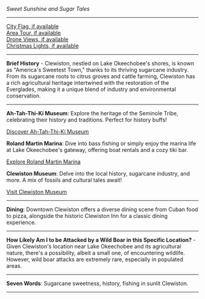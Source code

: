 *Sweet Sunshine and Sugar Tales*

---

[City Flag, if available](https://www.google.com/search?tbm=isch&q=Clewiston+FL+Flag+Picture)  
[Area Tour, if available](https://www.youtube.com/results?search_query=Clewiston+FL+4k+tour)  
[Drone Views, if available](https://www.youtube.com/results?search_query=Clewiston+FL+4k+drone)  
[Christmas Lights, if available](https://www.youtube.com/results?search_query=Clewiston+FL+christmas+lights)

---

**Brief History** - Clewiston, nestled on Lake Okeechobee's shores, is known as "America's Sweetest Town," thanks to its thriving sugarcane industry. From its sugarcane roots to citrus groves and cattle farming, Clewiston has a rich agricultural heritage intertwined with the restoration of the Everglades, making it a unique blend of industry and environmental conservation.

---

**Ah-Tah-Thi-Ki Museum**: Explore the heritage of the Seminole Tribe, celebrating their history and traditions. Perfect for history buffs!

  [Discover Ah-Tah-Thi-Ki Museum](https://www.youtube.com/results?search_query=Clewiston+FL+Ah-Tah-Thi-Ki+Museum)

**Roland Martin Marina**: Dive into bass fishing or simply enjoy the marina life at Lake Okeechobee's gateway, offering boat rentals and a cozy tiki bar.

  [Explore Roland Martin Marina](https://www.youtube.com/results?search_query=Clewiston+FL+Roland+Martin+Marina)

**Clewiston Museum**: Delve into the local history, sugarcane industry, and more. A mix of fossils and cultural tales await!

  [Visit Clewiston Museum](https://www.youtube.com/results?search_query=Clewiston+FL+Clewiston+Museum)

---

**Dining**: Downtown Clewiston offers a diverse dining scene from Cuban food to pizza, alongside the historic Clewiston Inn for a classic dining experience.

---

**How Likely Am I to be Attacked by a Wild Boar in this Specific Location?** - Given Clewiston's location near Lake Okeechobee and its agricultural nature, there's a possibility, albeit a small one, of encountering wildlife. However, wild boar attacks are extremely rare, especially in populated areas.

---

**Seven Words**: Sugarcane sweetness, history, fishing in sunlit Clewiston.

---
